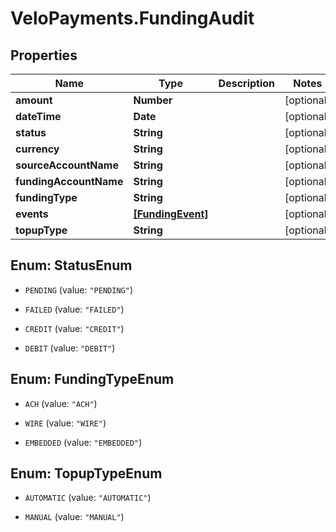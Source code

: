 # VeloPayments.FundingAudit

## Properties

Name | Type | Description | Notes
------------ | ------------- | ------------- | -------------
**amount** | **Number** |  | [optional] 
**dateTime** | **Date** |  | [optional] 
**status** | **String** |  | [optional] 
**currency** | **String** |  | [optional] 
**sourceAccountName** | **String** |  | [optional] 
**fundingAccountName** | **String** |  | [optional] 
**fundingType** | **String** |  | [optional] 
**events** | [**[FundingEvent]**](FundingEvent.md) |  | [optional] 
**topupType** | **String** |  | [optional] 



## Enum: StatusEnum


* `PENDING` (value: `"PENDING"`)

* `FAILED` (value: `"FAILED"`)

* `CREDIT` (value: `"CREDIT"`)

* `DEBIT` (value: `"DEBIT"`)





## Enum: FundingTypeEnum


* `ACH` (value: `"ACH"`)

* `WIRE` (value: `"WIRE"`)

* `EMBEDDED` (value: `"EMBEDDED"`)





## Enum: TopupTypeEnum


* `AUTOMATIC` (value: `"AUTOMATIC"`)

* `MANUAL` (value: `"MANUAL"`)





